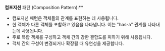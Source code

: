 **컴포지션** 패턴 (Composition Pattern):**

- 컴포지션 패턴은 객체들의 관계를 표현하는 데 사용됩니다.
- 한 객체가 다른 객체를 포함하고 있음을 나타냅니다. 이는 "has-a" 관계를 나타내는데 사용됩니다.
- 주로 복합 객체를 구성하고 객체 간의 강한 결합도를 피하기 위해 사용됩니다.
- 객체 간의 구성이 변경되거나 확장될 때 유연성을 제공합니다.